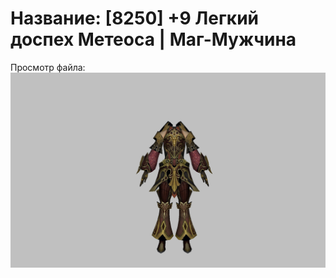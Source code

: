 # Название: [8250] +9 Легкий доспех Метеоса | Маг-Мужчина

Просмотр файла:
![p040030.png](p040030.png)